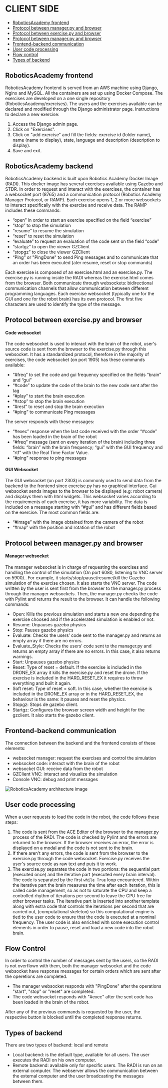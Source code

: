 ﻿# CLIENT SIDE

- [RoboticsAcademy frontend](#RoboticsAcademy-frontend)
- [Protocol between manager.py and browser](#Protocol-between-manager.py-and-browser)
- [Protocol between exercise.py and browser](#Protocol-between-exercise.py-and-browser)
- [Protocol between manager.py and browser](#Protocol-between-manager.py-and-browser)
- [Frontend-backend communication](#Frontend-backend-communication)
- [User code processing](#User-code-processing)
- [Flow control](#Flow-control)
- [Types of backend](#Types-of-backend)

<a name="RoboticsAcademy-frontend"></a>
## RoboticsAcademy frontend
RoboticsAcademy frontend is served from an AWS machine using Django, Nginx and MySQL. All the containers are set up using Docker Compose. The exercises are developed on a one single repository (RoboticsAcademy/exercises). The users and the exercises available can be declared and modified through the Django administrator page.
Instructions to declare a new exercise:
1) Access the Django admin page.
2) Click on "Exercises".
3) Click on "add exercise" and fill the fields: exercise id (folder name), name (name to display), state, language and description (description to display).
4) Save and exit.

<a name="Protocol-between-manager.py-and-browser"></a>
## RoboticsAcademy backend
RoboticsAcademy backend is built upon Robotics Academy Docker Image (RADI). This docker image has several exercises available using Gazebo and STDR. In order to request and interact with the exercises, the container has a websocket port (8765) and a communication protocol (Robotics Academy Manager Protocol, or RAMP). Each exercise opens 1, 2 or more websockets to interact specifically with the exercise and receive data.
The RAMP includes these commands:
- “open” in order to start an exercise specified on the field “exercise”
- “stop” to stop the simulation
- “resume” to resume the simulation
- “reset” to reset the simulation
- “evaluate” to request an evaluation of the code sent on the field “code”
- “startgz” to open the viewer GZClient
- “stopgz” to close the viewer GZClient
- “Ping” or "PingDone" to send Ping messages and to communicate that an order has been executed (ater resume, reset or stop commands)

Each exercise is composed of an exercise.html and an exercise.py. The exercise.py is running inside the RADI whereas the exercise.html comes from the browser. Both communicate through websockets: bidirectional communication channels that allow communication between different programming languages.
Each exercise websocket (typically one for the GUI and one for the robot brain) has its own protocol. The first five characters are used to identify the type of the message.

<a name="Protocol-between-exercise.py-and-browser"></a>
## **Protocol between exercise.py and browser**
#### **Code websocket**
The code websocket is used to interact with the brain of the robot, user's source code is sent from the browser to the exercise.py through this websocket. It has a standardized protocol, therefore in the majority of exercises, the code websocket (on port 1905) has these commands available:
- “#freq” to set the code and gui frequency specified on the fields “brain” and “gui”
- “#code” to update the code of the brain to the new code sent after the tag
- “#play” to start the brain execution
- “#stop” to stop the brain execution
- “#rest” to reset and stop the brain execution
- “#ping” to communicate Ping messages

The server responds with these messages:
- “#exec” response when the last code received with the order “#code” has been loaded in the brain of the robot
- “#freq” message (sent on every iteration of the brain) including three fields: “brain” with the brain frequency; “gui” with the GUI frequency and “rtf” with the Real Time Factor Value.
- “#ping” response to ping messages

#### **GUI Websocket**
The GUI websocket (on port 2303) is commonly used to send data from the backend to the frontend since exercise.py has no graphical interface. Gui websocket sends images to the browser to be displayed (e.g: robot camera) and displays them with html widgets. This websocket varies according to the requirements of each exercise, it has more variability. The data is included on a message starting with “#gui” and has different fields based on the exercise. The most common fields are:
- “#image” with the image obtained from the camera of the robot
- “#map” with the position and rotation of the robot

<a name="Protocol-between-manager.py-and-browser"></a>
## **Protocol between manager.py and browser**
#### **Manager websocket**
The manager websocket is in charge of requesting the exercises and handling the control of the simulation (On port 6080, listening to VNC server on 5900).. For example, it starts/stop/pause/resume/kill the Gazebo simulation of the exercise chosen. It also starts the VNC server. The code written by the user is sent first from the browser to the manager.py process through the manager websockets. Then, the manager.py checks the code with Pylint and returns the result to the browser.
It can handle the following commands:
- Open: Kills the previous simulation and starts a new one depending the exercise choosed and if the accelerated simulation is enabled or not.
- Resume: Unpauses gazebo physics
- Stop: Pauses gazebo physics
- Evaluate: Checks the users’ code sent to the manager.py and returns an empty array if there are no errors.
- Evaluate_Style: Checks the users’ code sent to the manager.py and returns an empty array if there are no errors. In this case, it also returns warnings.
- Start: Unpauses gazebo physics
- Reset: Type of reset = default. If the exercise is included in the DRONE_EX array it kills the exercise.py and reset the drone. If the exercise is included in the HARD_RESET_EX it requires to throw everything and built it again.
- Soft reset: Type of reset = soft. In this case, whether the exercise is included in the DRONE_EX array or in the HARD_RESET_EX, the behaviour is the same: it pauses and reset the physics.
- Stopgz: Stops de gazebo client.
- Startgz: Configures the browser screen width and height for the gzclient. It also starts the gazebo client.

<a name="Frontend-backend-communication"></a>
## Frontend-backend communication
The connection between the backend and the frontend consists of these elements:
- websocket manager: request the exercises and control the simulation
- websocket code: interact with the brain of the robot
- websocket GUI: receive data from the robot
- GZClient VNC: interact and visualize the simulation
- Console VNC: debug and print messages

![RoboticsAcademy architecture image](/docs/images/RoboticsAcademy_architecture.png "RoboticsAcademy Architecture")

<a name="User-code-processing"></a>
## User code processing
When a user requests to load the code in the robot, the code follows these steps:
1. The code is sent from the ACE Editor of the browser to the manager.py process of the RADI. The code is checked by Pylint and the errors are returned to the browser. If the browser receives an error, the error is displayed on a modal and the code is not sent to the brain.
2. If there aren't any errors, the code is sent from the browser to the exercise.py through the code websocket. Exercise.py receives the user's source code as raw text and puts it to work.
3. The exercise.py separates the code in two portions: the sequential part (executed once) and the iterative part (executed every brain interval). The code is separated by the first `while True` loop encountered. Within the iterative part the brain measures the time after each
iteration, this is called code management, so as not to saturate the CPU and keep a controlled rhythm of iterations per second to leave the CPU free for other browser tasks. The iterative part is inserted into another template along with extra code that controls the iterations
per second that are carried out, (computational skeleton) so this computational engine is tied to the user code to ensure that the code is executed at a nominal frequency. The user code is also enriched with some execution control elements in order to pause, reset and load a new code into the robot brain.

<a name="Flow-control"></a>
## Flow Control
In order to control the number of messages sent by the users, so the RADI is not overflown with them, both the manager websocket and the code websocket have response messages for certain orders which are sent after the operetions are completed.
- The manager websocket responds with "PingDone" after the operations "start", "stop" or "reset" are completed.
- The code websocket responds with "#exec" after the sent code has been loaded in the brain of the robot.

After any of the previous commands is requested by the user, the respective button is blocked until the completed response returns.

<a name="Types-of-backend"></a>
## Types of backend
There are two types of backend: local and remote
- Local backend: is the default type, available for all users. The user executes the RADI on his own computer.
- Remote backend: available only for specific users. The RADI is run on an external computer. The webserver allows the communication between the external computer and the user broadcasting the messages between them.
